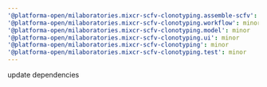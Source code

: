 ```yaml
---
'@platforma-open/milaboratories.mixcr-scfv-clonotyping.assemble-scfv': minor
'@platforma-open/milaboratories.mixcr-scfv-clonotyping.workflow': minor
'@platforma-open/milaboratories.mixcr-scfv-clonotyping.model': minor
'@platforma-open/milaboratories.mixcr-scfv-clonotyping.ui': minor
'@platforma-open/milaboratories.mixcr-scfv-clonotyping': minor
'@platforma-open/milaboratories.mixcr-scfv-clonotyping.test': minor
---
```


update dependencies
